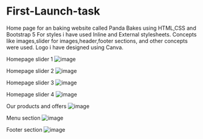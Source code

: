 # First-Launch-task
Home page for an baking website called Panda Bakes using HTML,CSS and Bootstrap 5
For styles i have used Inline and External stylesheets.
Concepts like images,slider for images,header,footer sections, and other concepts were used.
Logo i have designed using Canva.

Homepage slider 1
![image](https://user-images.githubusercontent.com/72811515/153220845-7e858666-8ee1-43ba-a3f1-3315a16c8a09.png)

Homepage slider 2
![image](https://user-images.githubusercontent.com/72811515/153220891-3c1847cc-f04f-4517-ad58-194f079ac584.png)

Homepage slider 3
![image](https://user-images.githubusercontent.com/72811515/153220925-a806ad0d-6e5d-4001-aa42-92bbc718ed32.png)

Homepage slider 4
![image](https://user-images.githubusercontent.com/72811515/153220950-39c4308a-a70e-4d3b-b2b8-484aabe192a6.png)

Our products and offers 
![image](https://user-images.githubusercontent.com/72811515/153221058-9eb3be9d-ba25-47a0-ae88-92cec18ee78b.png)

Menu section 
![image](https://user-images.githubusercontent.com/72811515/153225967-8923c650-8477-4b55-8cd4-f05db5842374.png)

Footer section 
![image](https://user-images.githubusercontent.com/72811515/153226003-93383d1d-4dce-4bd6-95fe-9c662b6d491d.png)

